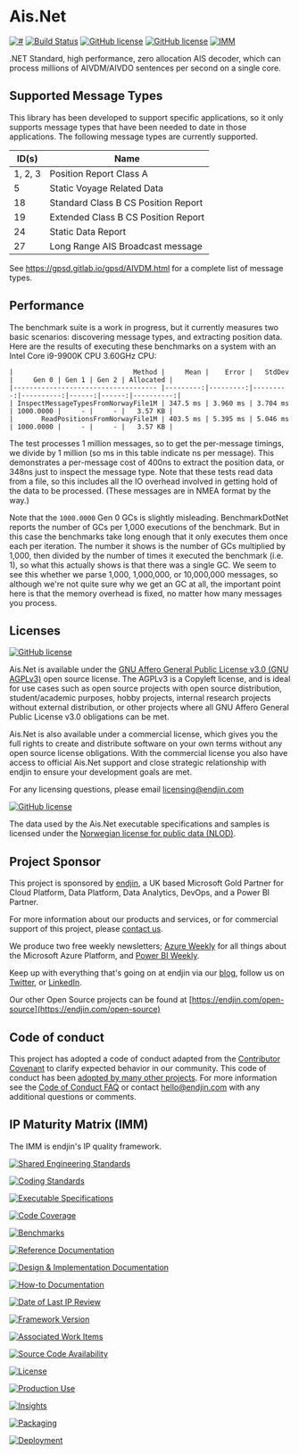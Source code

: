 # Ais.Net
[![#](https://img.shields.io/nuget/v/Ais.Net.svg)](https://www.nuget.org/packages/Ais.Net/) [![Build Status](https://dev.azure.com/endjin-labs/Ais.Net/_apis/build/status/ais-dotnet.Ais.Net?branchName=master)](https://dev.azure.com/endjin-labs/Ais.Net/_build/latest?definitionId=2&branchName=master)
[![GitHub license](https://img.shields.io/badge/License-AGPL%20v3-blue.svg)](https://raw.githubusercontent.com/ais-dotnet/Ais.Net/master/LICENSE)
[![GitHub license](https://img.shields.io/badge/License-NLOD-blue.svg)](https://data.norge.no/nlod/en/2.0)
[![IMM](https://endimmfuncdev.azurewebsites.net/api/imm/github/ais-dotnet/Ais.Net/total?cache=false)](https://endimmfuncdev.azurewebsites.net/api/imm/github/ais-dotnet/Ais.Net/total?cache=false)

.NET Standard, high performance, zero allocation AIS decoder, which can process millions of AIVDM/AIVDO sentences per second on a single core.

## Supported Message Types

This library has been developed to support specific applications, so it only supports message types that have been needed to date in those applications. The following message types are currently supported.

| ID(s)   | Name                                |
|---------|-------------------------------------|
| 1, 2, 3 | Position Report Class A             |
| 5       | Static Voyage Related Data          |
| 18      | Standard Class B CS Position Report |
| 19      | Extended Class B CS Position Report |
| 24      | Static Data Report                  |
| 27      | Long Range AIS Broadcast message    |

See https://gpsd.gitlab.io/gpsd/AIVDM.html for a complete list of message types.

## Performance

The benchmark suite is a work in progress, but it currently measures two basic scenarios: discovering
message types, and extracting position data. Here are the results of executing these benchmarks on a system
with an Intel Core i9-9900K CPU 3.60GHz CPU:

```
|                              Method |     Mean |    Error |   StdDev |     Gen 0 | Gen 1 | Gen 2 | Allocated |
|------------------------------------ |---------:|---------:|---------:|----------:|------:|------:|----------:|
| InspectMessageTypesFromNorwayFile1M | 347.5 ms | 3.960 ms | 3.704 ms | 1000.0000 |     - |     - |   3.57 KB |
|       ReadPositionsFromNorwayFile1M | 403.5 ms | 5.395 ms | 5.046 ms | 1000.0000 |     - |     - |   3.57 KB |
```

The test processes 1 million messages, so to get the per-message timings, we divide by 1 million (so
ms in this table indicate ns per message). This demonstrates a per-message cost of 400ns to extract the
position data, or 348ns just to inspect the message type. Note that these tests read data from a file, so
this includes all the IO overhead involved in getting hold of the data to be processed. (These messages are
in NMEA format by the way.)

Note that the `1000.0000` Gen 0 GCs is slightly misleading. BenchmarkDotNet reports the number of GCs per
1,000 executions of the benchmark. But in this case the benchmarks take long enough that it only executes
them once each per iteration. The number it shows is the number of GCs multiplied by 1,000, then divided by
the number of times it executed the benchmark (i.e. 1), so what this actually shows is that there was a single GC. We seem to see this whether we parse 1,000, 1,000,000, or 10,000,000 messages, so although we're
not quite sure why we get an GC at all, the important point here is that the memory overhead is fixed, no
matter how many messages you process.


## Licenses

[![GitHub license](https://img.shields.io/badge/License-AGPL%20v3-blue.svg)](https://raw.githubusercontent.com/ais-dotnet/Ais.Net/master/LICENSE)

Ais.Net is available under the [GNU Affero General Public License v3.0 (GNU AGPLv3)](https://choosealicense.com/licenses/agpl-3.0/) open source license. The AGPLv3 is a Copyleft license, and is ideal for use cases such as open source projects with open source distribution, student/academic purposes, hobby projects, internal research projects without external distribution, or other projects where all GNU Affero General Public License v3.0 obligations can be met. 

Ais.Net is also available under a commercial license, which gives you the full rights to create and distribute software on your own terms without any open source license obligations. With the commercial license you also have access to official Ais.Net support and close strategic relationship with endjin to ensure your development goals are met.

For any licensing questions, please email [&#108;&#105;&#99;&#101;&#110;&#115;&#105;&#110;&#103;&#64;&#101;&#110;&#100;&#106;&#105;&#110;&#46;&#99;&#111;&#109;](&#109;&#97;&#105;&#108;&#116;&#111;&#58;&#108;&#105;&#99;&#101;&#110;&#115;&#105;&#110;&#103;&#64;&#101;&#110;&#100;&#106;&#105;&#110;&#46;&#99;&#111;&#109;)

[![GitHub license](https://img.shields.io/badge/License-NLOD-blue.svg)](https://data.norge.no/nlod/en/2.0)

The data used by the Ais.Net executable specifications and samples is licensed under the [Norwegian license for public data (NLOD)](https://data.norge.no/nlod/en/2.0).

## Project Sponsor

This project is sponsored by [endjin](https://endjin.com), a UK based Microsoft Gold Partner for Cloud Platform, Data Platform, Data Analytics, DevOps, and a Power BI Partner.

For more information about our products and services, or for commercial support of this project, please [contact us](https://endjin.com/contact-us). 

We produce two free weekly newsletters; [Azure Weekly](https://azureweekly.info) for all things about the Microsoft Azure Platform, and [Power BI Weekly](https://powerbiweekly.info).

Keep up with everything that's going on at endjin via our [blog](https://blogs.endjin.com/), follow us on [Twitter](https://twitter.com/endjin), or [LinkedIn](https://www.linkedin.com/company/1671851/).

Our other Open Source projects can be found at [https://endjin.com/open-source](https://endjin.com/open-source)

## Code of conduct

This project has adopted a code of conduct adapted from the [Contributor Covenant](http://contributor-covenant.org/) to clarify expected behavior in our community. This code of conduct has been [adopted by many other projects](http://contributor-covenant.org/adopters/). For more information see the [Code of Conduct FAQ](https://opensource.microsoft.com/codeofconduct/faq/) or contact [&#104;&#101;&#108;&#108;&#111;&#064;&#101;&#110;&#100;&#106;&#105;&#110;&#046;&#099;&#111;&#109;](&#109;&#097;&#105;&#108;&#116;&#111;:&#104;&#101;&#108;&#108;&#111;&#064;&#101;&#110;&#100;&#106;&#105;&#110;&#046;&#099;&#111;&#109;) with any additional questions or comments.

## IP Maturity Matrix (IMM)

The IMM is endjin's IP quality framework.

[![Shared Engineering Standards](https://endimmfuncdev.azurewebsites.net/api/imm/github/ais-dotnet/Ais.Net/rule/74e29f9b-6dca-4161-8fdd-b468a1eb185d?nocache=true)](https://endimmfuncdev.azurewebsites.net/api/imm/github/ais-dotnet/Ais.Net/rule/74e29f9b-6dca-4161-8fdd-b468a1eb185d?cache=false)

[![Coding Standards](https://endimmfuncdev.azurewebsites.net/api/imm/github/ais-dotnet/Ais.Net/rule/f6f6490f-9493-4dc3-a674-15584fa951d8?cache=false)](https://endimmfuncdev.azurewebsites.net/api/imm/github/ais-dotnet/Ais.Net/rule/f6f6490f-9493-4dc3-a674-15584fa951d8?cache=false)

[![Executable Specifications](https://endimmfuncdev.azurewebsites.net/api/imm/github/ais-dotnet/Ais.Net/rule/bb49fb94-6ab5-40c3-a6da-dfd2e9bc4b00?cache=false)](https://endimmfuncdev.azurewebsites.net/api/imm/github/ais-dotnet/Ais.Net/rule/bb49fb94-6ab5-40c3-a6da-dfd2e9bc4b00?cache=false)

[![Code Coverage](https://endimmfuncdev.azurewebsites.net/api/imm/github/ais-dotnet/Ais.Net/rule/0449cadc-0078-4094-b019-520d75cc6cbb?cache=false)](https://endimmfuncdev.azurewebsites.net/api/imm/github/ais-dotnet/Ais.Net/rule/0449cadc-0078-4094-b019-520d75cc6cbb?cache=false)

[![Benchmarks](https://endimmfuncdev.azurewebsites.net/api/imm/github/ais-dotnet/Ais.Net/rule/64ed80dc-d354-45a9-9a56-c32437306afa?cache=false)](https://endimmfuncdev.azurewebsites.net/api/imm/github/ais-dotnet/Ais.Net/rule/64ed80dc-d354-45a9-9a56-c32437306afa?cache=false)

[![Reference Documentation](https://endimmfuncdev.azurewebsites.net/api/imm/github/ais-dotnet/Ais.Net/rule/2a7fc206-d578-41b0-85f6-a28b6b0fec5f?cache=false)](https://endimmfuncdev.azurewebsites.net/api/imm/github/ais-dotnet/Ais.Net/rule/2a7fc206-d578-41b0-85f6-a28b6b0fec5f?cache=false)

[![Design & Implementation Documentation](https://endimmfuncdev.azurewebsites.net/api/imm/github/ais-dotnet/Ais.Net/rule/f026d5a2-ce1a-4e04-af15-5a35792b164b?cache=false)](https://endimmfuncdev.azurewebsites.net/api/imm/github/ais-dotnet/Ais.Net/rule/f026d5a2-ce1a-4e04-af15-5a35792b164b?cache=false)

[![How-to Documentation](https://endimmfuncdev.azurewebsites.net/api/imm/github/ais-dotnet/Ais.Net/rule/145f2e3d-bb05-4ced-989b-7fb218fc6705?cache=false)](https://endimmfuncdev.azurewebsites.net/api/imm/github/ais-dotnet/Ais.Net/rule/145f2e3d-bb05-4ced-989b-7fb218fc6705?cache=false)

[![Date of Last IP Review](https://endimmfuncdev.azurewebsites.net/api/imm/github/ais-dotnet/Ais.Net/rule/da4ed776-0365-4d8a-a297-c4e91a14d646?cache=false)](https://endimmfuncdev.azurewebsites.net/api/imm/github/ais-dotnet/Ais.Net/rule/da4ed776-0365-4d8a-a297-c4e91a14d646?cache=false)

[![Framework Version](https://endimmfuncdev.azurewebsites.net/api/imm/github/ais-dotnet/Ais.Net/rule/6c0402b3-f0e3-4bd7-83fe-04bb6dca7924?cache=false)](https://endimmfuncdev.azurewebsites.net/api/imm/github/ais-dotnet/Ais.Net/rule/6c0402b3-f0e3-4bd7-83fe-04bb6dca7924?cache=false)

[![Associated Work Items](https://endimmfuncdev.azurewebsites.net/api/imm/github/ais-dotnet/Ais.Net/rule/79b8ff50-7378-4f29-b07c-bcd80746bfd4?cache=false)](https://endimmfuncdev.azurewebsites.net/api/imm/github/ais-dotnet/Ais.Net/rule/79b8ff50-7378-4f29-b07c-bcd80746bfd4?cache=false)

[![Source Code Availability](https://endimmfuncdev.azurewebsites.net/api/imm/github/ais-dotnet/Ais.Net/rule/30e1b40b-b27d-4631-b38d-3172426593ca?cache=false)](https://endimmfuncdev.azurewebsites.net/api/imm/github/ais-dotnet/Ais.Net/rule/30e1b40b-b27d-4631-b38d-3172426593ca?cache=false)

[![License](https://endimmfuncdev.azurewebsites.net/api/imm/github/ais-dotnet/Ais.Net/rule/d96b5bdc-62c7-47b6-bcc4-de31127c08b7?cache=false)](https://endimmfuncdev.azurewebsites.net/api/imm/github/ais-dotnet/Ais.Net/rule/d96b5bdc-62c7-47b6-bcc4-de31127c08b7?cache=false)

[![Production Use](https://endimmfuncdev.azurewebsites.net/api/imm/github/ais-dotnet/Ais.Net/rule/87ee2c3e-b17a-4939-b969-2c9c034d05d7?cache=false)](https://endimmfuncdev.azurewebsites.net/api/imm/github/ais-dotnet/Ais.Net/rule/87ee2c3e-b17a-4939-b969-2c9c034d05d7?cache=false)

[![Insights](https://endimmfuncdev.azurewebsites.net/api/imm/github/ais-dotnet/Ais.Net/rule/71a02488-2dc9-4d25-94fa-8c2346169f8b?cache=false)](https://endimmfuncdev.azurewebsites.net/api/imm/github/ais-dotnet/Ais.Net/rule/71a02488-2dc9-4d25-94fa-8c2346169f8b?cache=false)

[![Packaging](https://endimmfuncdev.azurewebsites.net/api/imm/github/ais-dotnet/Ais.Net/rule/547fd9f5-9caf-449f-82d9-4fba9e7ce13a?cache=false)](https://endimmfuncdev.azurewebsites.net/api/imm/github/ais-dotnet/Ais.Net/rule/547fd9f5-9caf-449f-82d9-4fba9e7ce13a?cache=false)

[![Deployment](https://endimmfuncdev.azurewebsites.net/api/imm/github/ais-dotnet/Ais.Net/rule/edea4593-d2dd-485b-bc1b-aaaf18f098f9?cache=false)](https://endimmfuncdev.azurewebsites.net/api/imm/github/ais-dotnet/Ais.Net/rule/edea4593-d2dd-485b-bc1b-aaaf18f098f9?cache=false)